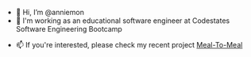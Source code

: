 - 👋 Hi, I’m @anniemon
- 🌱 I'm working as an educational software engineer at Codestates Software Engineering Bootcamp
<!--- 💞️ I’m looking to collaborate on ...-->
- 📫 If you're interested, please check my recent project [Meal-To-Meal](https://www.mealtomeal.shop/)

<!---
anniemon/anniemon is a ✨ special ✨ repository because its `README.md` (this file) appears on your GitHub profile.
You can click the Preview link to take a look at your changes.
--->
